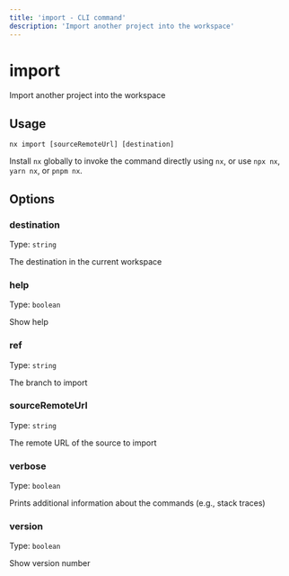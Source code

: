 ```yaml
---
title: 'import - CLI command'
description: 'Import another project into the workspace'
---
```


# import

Import another project into the workspace

## Usage

```shell
nx import [sourceRemoteUrl] [destination]
```

Install `nx` globally to invoke the command directly using `nx`, or use `npx nx`, `yarn nx`, or `pnpm nx`.

## Options

### destination

Type: `string`

The destination in the current workspace

### help

Type: `boolean`

Show help

### ref

Type: `string`

The branch to import

### sourceRemoteUrl

Type: `string`

The remote URL of the source to import

### verbose

Type: `boolean`

Prints additional information about the commands (e.g., stack traces)

### version

Type: `boolean`

Show version number
